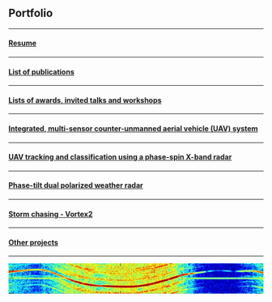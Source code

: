 ## Portfolio
---
#### [Resume](/pdf/ResumeShortApril2020.pdf)
---
#### [List of publications](/publications)
---
#### [Lists of awards, invited talks and workshops](/invitedtalks)
---
#### [Integrated, multi-sensor counter-unmanned aerial vehicle (UAV) system](/multisensorcounteruav)
---
#### [UAV tracking and classification using a phase-spin X-band radar](/uavumass)
---
#### [Phase-tilt dual polarized weather radar](/ptwr)
---
#### [Storm chasing - Vortex2](/vortex2)
---
#### [Other projects](/otherprojects)
---
<img src="images/dronesig.jpg?raw=true" width="512" height="60">
